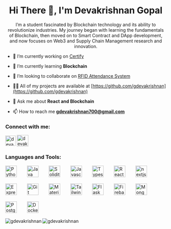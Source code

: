 <h1 align="center">Hi There 👋, I'm Devakrishnan Gopal</h1>
<p align="center">I’m a student fascinated by Blockchain technology and its ability to revolutionize industries. My journey began with learning the fundamentals of Blockchain, then moved on to Smart Contract and DApp development, and now focuses on Web3 and Supply Chain Management research and innovation.</p>

- 🔭 I’m currently working on [Certify](https://github.com/gdevakrishnan/certify)

- 🌱 I’m currently learning **Blockchain**

- 👯 I’m looking to collaborate on [RFID Attendance System](https://www.github.com/gdevakrishnan/rfid-attendance-system)

- 👨‍💻 All of my projects are available at [https://github.com/gdevakrishnan](https://github.com/gdevakrishnan)

- 💬 Ask me about **React and Blockchain**

- 📫 How to reach me **gdevakrishnan700@gmail.com**

<h3 align="left">Connect with me:</h3>
<p align="left">
<a href="https://linkedin.com/in/deva-krishnan-52981a245/" target="_blank"><img align="center" src="https://raw.githubusercontent.com/rahuldkjain/github-profile-readme-generator/master/src/images/icons/Social/linked-in-alt.svg" alt="deva krishnan" height="32" width="auto" style="display: 'block';margin-right:'20px'" /></a> 
<a href="https://devakrishnan.vercel.app/" target="_blank"><img align="center" src="https://devakrishnan.vercel.app/assets/gd_logo-BdZPxMyy.png" alt="devakrishnan" height="36" width="auto" style="border-radius: '5px';overflow:'hidden'" /></a>
</p>

<h3 align="left">Languages and Tools:</h3>
<div style="display: flex; flex-wrap: wrap; gap: 20px; justify-content: left;">
    <img src="https://skillicons.dev/icons?i=python" height="36" alt="Python" style="margin-right: 12px"> 
    <img src="https://skillicons.dev/icons?i=java" height="36" alt="Java" style="margin-right: 12px"> 
    <img src="https://skillicons.dev/icons?i=solidity" height="36" alt="Solidity" style="margin-right: 12px"> 
    <img src="https://skillicons.dev/icons?i=javascript" height="36" alt="Javascript" style="margin-right: 12px"> 
    <img src="https://skillicons.dev/icons?i=typescript" height="36" alt="Typescript" style="margin-right: 12px"> 
    <img src="https://skillicons.dev/icons?i=react" height="36" alt="React" style="margin-right: 12px"> 
    <img src="https://skillicons.dev/icons?i=nextjs" height="36" alt="nextjs" style="margin-right: 12px">
    <img src="https://skillicons.dev/icons?i=express" height="36" alt="Express" style="margin-right: 12px"> 
    <img src="https://skillicons.dev/icons?i=git" height="36" alt="Git" style="margin-right: 12px"> 
    <img src="https://skillicons.dev/icons?i=materialui" height="36" alt="Material UI" style="margin-right: 12px"> 
    <img src="https://skillicons.dev/icons?i=tailwind" height="36" alt="Tailwind" style="margin-right: 12px"> 
    <img src="https://skillicons.dev/icons?i=flask" height="36" alt="Flask" style="margin-right: 12px"> 
    <img src="https://skillicons.dev/icons?i=firebase" height="36" alt="Firebase" style="margin-right: 12px"> 
    <img src="https://skillicons.dev/icons?i=mongodb" height="36" alt="MongoDB" style="margin-right: 12px"> 
    <img src="https://skillicons.dev/icons?i=postgresql" height="36" alt="PostgreSQL" style="margin-right: 12px"> 
    <img src="https://skillicons.dev/icons?i=docker" height="36" alt="Docker" style="margin-right: 12px"> 
</div>

<br />
<div>
  <img align="left" src="https://github-readme-stats.vercel.app/api/top-langs?username=gdevakrishnan&show_icons=true&theme=dark&title_color=ffffff&text_color=e0e0e0&bg_color=1e1e1e&hide_border=true&locale=en&layout=compact" alt="gdevakrishnan" />
  <img align="center" src="https://github-readme-stats.vercel.app/api?username=gdevakrishnan&show_icons=true&theme=dark&title_color=ffffff&text_color=e0e0e0&bg_color=1e1e1e&hide_border=true&locale=en" alt="gdevakrishnan" />
</div>
